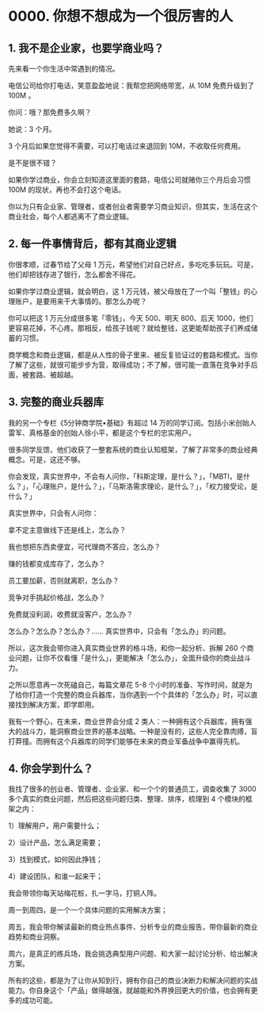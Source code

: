 # 0000. 你想不想成为一个很厉害的人

## 1. 我不是企业家，也要学商业吗？

先来看一个你生活中常遇到的情况。

电信公司给你打电话，笑意盈盈地说：我帮您把网络带宽，从 10M 免费升级到了 100M 。

你问：哦？那免费多久啊？

她说：3 个月。

3 个月后如果您觉得不需要，可以打电话过来退回到 10M，不收取任何费用。

是不是很不错？

如果你学过商业，你会立刻知道这里面的套路，电信公司就赌你三个月后会习惯 100M 的现状，再也不会打这个电话。

你以为只有企业家、管理者，或者创业者需要学习商业知识，但其实，生活在这个商业社会，每个人都逃离不了商业逻辑。

## 2. 每一件事情背后，都有其商业逻辑

你很孝顺，过春节给了父母 1 万元，希望他们对自己好点，多吃吃多玩玩。可是，他们却把钱存进了银行，怎么都舍不得花。

如果你学过商业逻辑，就会明白，这 1 万元钱，被父母放在了一个叫「整钱」的心理账户，是要用来干大事情的。那怎么办呢？

你可以把这 1 万元分成很多笔「零钱」，今天 500、明天 800、后天 1000，他们更容易花掉，不心疼。那相反，给孩子钱呢？就给整钱，这更能帮助孩子们养成储蓄的习惯。

商学概念和商业逻辑，都是从人性的骨子里来、被反复验证过的套路和模式。当你了解了这些，就很可能步步为营，取得成功；不了解，很可能一直落在竞争对手后面，被套路、被超越。

## 3. 完整的商业兵器库

我的另一个专栏《5分钟商学院•基础》有超过 14 万的同学订阅。包括小米创始人雷军、真格基金的创始人徐小平，都是这个专栏的忠实用户。

很多同学反馈，他们收获了一整套系统的商业认知框架，了解了非常多的商业经典概念。可是，这还不够。

你会发现，真实世界中，不会有人问你，「科斯定理，是什么？」，「MBTI，是什么？」，「心理账户，是什么？」，「马斯洛需求理论，是什么？」，「权力接受论，是什么？」

真实世界中，只会有人问你：

拿不定主意做线下还是线上，怎么办？

我也想把东西卖便宜，可代理商不答应，怎么办？

赚的钱都变成库存了，怎么办？

员工要加薪，否则就离职，怎么办？

竞争对手挑起价格战，怎么办？

免费就没利润，收费就没客户，怎么办？

怎么办？怎么办？怎么办？…… 真实世界中，只会有「怎么办」的问题。

所以，这次我会带你进入真实商业世界的格斗场，和你一起分析、拆解 260 个商业问题，让你不仅看懂「是什么」，更能解决「怎么办」，全面升级你的商业战斗力。

之所以愿意再一次死磕自己，每篇文章花 5-8 个小时的准备、写作时间，就是为了给你打造一个完整的商业兵器库，当你遇到一个个具体的「怎么办」时，可以直接找到解决方案，即学即用。

我有一个野心，在未来，商业世界会分成 2 类人：一种拥有这个兵器库，拥有强大的战斗力，能洞察商业世界的基本战略。一种是没有的，这些人完全靠肉搏，盲打莽撞。而拥有这个兵器库的同学们能够在未来的商业军备战争中赢得先机。

## 4. 你会学到什么？

我找了很多的创业者、管理者、企业家、和一个个的普通员工，调查收集了 3000 多个真实的商业问题，然后把这些问题归类、整理、排序，梳理到 4 个模块的框架之内：

1）理解用户，用户需要什么；

2）设计产品，怎么满足需要；

3）找到模式，如何因此挣钱；

4）建设团队，和谁一起来干；

我会带领你每天站梅花桩，扎一字马，打铜人阵。

周一到周四，是一个一个具体问题的实用解决方案；

周五，我会带你解读最新的商业热点事件、分析专业的商业报告，带你最新的商业趋势和商业洞察。

周六，是真正的练兵场，我会挑选典型用户问题、和大家一起讨论分析、给出解决方案。

所有的这些，都是为了让你从知到行，拥有你自己的商业决断力和解决问题的实战能力。你自身这个「产品」做得越强，就越能和外界换回更大的价值，也会拥有更多的成功可能。


